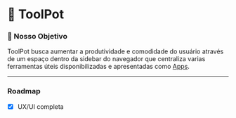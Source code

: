 # 🔩️ ToolPot

### 🎯️ Nosso Objetivo

ToolPot busca aumentar a produtividade e comodidade do usuário através de um espaço dentro da sidebar do navegador que centraliza varias ferramentas úteis disponibilizadas e apresentadas como <a href="/assets/docs/Apps.md" title="Clique aqui para mais detalhes sobre os apps">Apps</a>.

---

### Roadmap

- [x] UX/UI completa